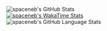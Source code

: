 ![spaceneb's GitHub Stats](https://github-readme-stats.vercel.app/api?username=spaceneb&count_private=true&include_all_commits&show_icons=true&theme=dracula)<br>
[![spaceneb's WakaTime Stats](https://github-readme-stats.vercel.app/api/wakatime?username=spaceneb&show_icons=true&theme=dracula)](https://wakatime.com/@spaceneb)<br>
![spaceneb's GitHub Language Stats](https://github-readme-stats.vercel.app/api/top-langs?username=spaceneb&layout=compact&count_private=true&show_icons=true&theme=dracula)<br>

<!--
See: https://github.com/anuraghazra/github-readme-stats
-->
